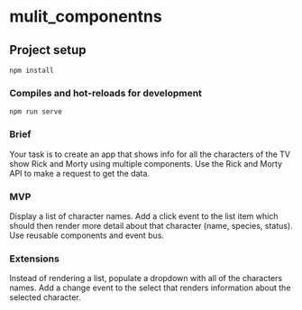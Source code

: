 # mulit_componentns

## Project setup
```
npm install
```

### Compiles and hot-reloads for development
```
npm run serve
```

### Brief

Your task is to create an app that shows info for all the characters of the TV show Rick and Morty using multiple components. Use the Rick and Morty API to make a request to get the data.

### MVP

Display a list of character names.
Add a click event to the list item which should then render more detail about that character (name, species, status).
Use reusable components and event bus.

### Extensions

Instead of rendering a list, populate a dropdown with all of the characters names.
Add a change event to the select that renders information about the selected character.
